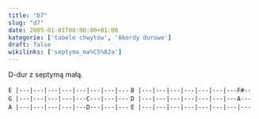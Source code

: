 ```yaml
---
title: "D7"
slug: "d7"
date: 2005-01-01T00:00:00+01:00
kategorie: ['tabele chwytów', 'Akordy durowe']
draft: false
wikilinks: ['septyma_ma%C5%82a']
---
```

D-dur z septymą małą<!-- link nie odnosił się do niczego -->.

`E |---|---|---|---|---|---|---|---`
`B |---|---|---|---|---|---|---F#--`
`G |---|---|---|---|---C---|---|---`
`D |---|---|---|---|---|---|---A---`
`A |---|---|---|---|---D---|---|---`
`E |---|---|---|---|---|---|---|---`


